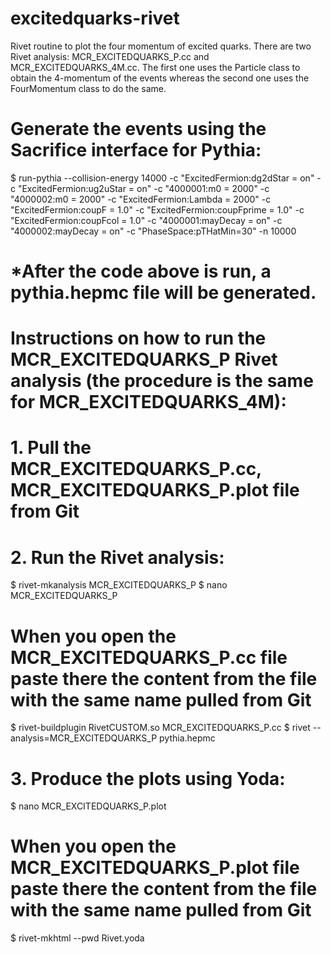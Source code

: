 # excitedquarks-rivet
Rivet routine to plot the four momentum of excited quarks. There are two Rivet analysis: MCR_EXCITEDQUARKS_P.cc and MCR_EXCITEDQUARKS_4M.cc. The first one uses the Particle class to obtain the 4-momentum of the events whereas the second one uses the FourMomentum class to do the same. 

# Generate the events using the Sacrifice interface for Pythia:

$ run-pythia --collision-energy 14000 -c "ExcitedFermion:dg2dStar = on" -c "ExcitedFermion:ug2uStar = on" -c "4000001:m0 = 2000" -c "4000002:m0 = 2000" -c "ExcitedFermion:Lambda = 2000" -c "ExcitedFermion:coupF = 1.0" -c "ExcitedFermion:coupFprime = 1.0" -c "ExcitedFermion:coupFcol = 1.0" -c "4000001:mayDecay = on" -c "4000002:mayDecay = on" -c "PhaseSpace:pTHatMin=30" -n 10000

  # *After the code above is run, a pythia.hepmc file will be generated. 

# Instructions on how to run the MCR_EXCITEDQUARKS_P Rivet analysis (the procedure is the same for MCR_EXCITEDQUARKS_4M):
  # 1. Pull the MCR_EXCITEDQUARKS_P.cc, MCR_EXCITEDQUARKS_P.plot file from Git
  # 2. Run the Rivet analysis:
$ rivet-mkanalysis MCR_EXCITEDQUARKS_P
$ nano MCR_EXCITEDQUARKS_P 
# When you open the MCR_EXCITEDQUARKS_P.cc file paste there the content from the file with the same name pulled from Git
$ rivet-buildplugin RivetCUSTOM.so MCR_EXCITEDQUARKS_P.cc
$ rivet --analysis=MCR_EXCITEDQUARKS_P pythia.hepmc 
  # 3. Produce the plots using Yoda: 
$ nano MCR_EXCITEDQUARKS_P.plot
# When you open the MCR_EXCITEDQUARKS_P.plot file paste there the content from the file with the same name pulled from Git
$ rivet-mkhtml --pwd Rivet.yoda



